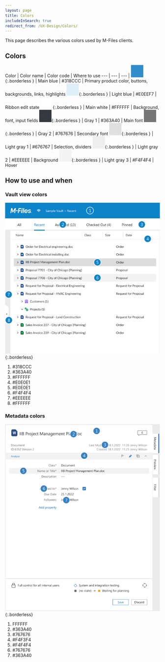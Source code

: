 ```yaml
---
layout: page
title: Colors
includeInSearch: true
redirect_from: /UX-Design/Colors/
---
```


This page describes the various colors used by M-Files clients.

## Colors

Color | Color name  | Color code  | Where to use
--- | --- | --- |
![Main blue](Main-blue.png){:.borderless } | Main blue | #318CCC | Primary product color, buttons, backgrounds, links, highlights
![Light blue](Light-blue.png){:.borderless } | Light blue | #E0EEF7 | Ribbon edit state
![White](White.png){:.borderless } | Main white | #FFFFFF | Background, font, input fields
![Gray 1](Gray1.png){:.borderless } | Gray 1 | #363A40 | Main font
![Gray 2](Gray2.png){:.borderless } | Gray 2 | #767676 | Secondary font
![Light gray 1](Light-gray1.png){:.borderless } | Light gray 1 | #676767 | Selection, dividers
![Light gray 2](Light-gray2.png){:.borderless } | Light gray 2 | #EEEEEE | Background
![Light gray 3](Light-gray3.png){:.borderless } | Light gray 3 | #F4F4F4 | Hover

## How to use and when

### Vault view colors

![Vault view colors](Vault-view-colors.png){:.borderless}

1.	#318CCC
2.	#363A40
3.	#FFFFFF
4.	#E0E0E1
5.	#E0E0E1
6.	#F4F4F4
7.	#EEEEEE
8.	#FFFFFF

### Metadata colors

![Metadata colors](Metadata-colors.png){:.borderless}

1.	FFFFFF
2.	#363A40
3.	#767676
4.	#F4F3F4
5.	#F4F4F4
6.	#767676
7.	#363A40
